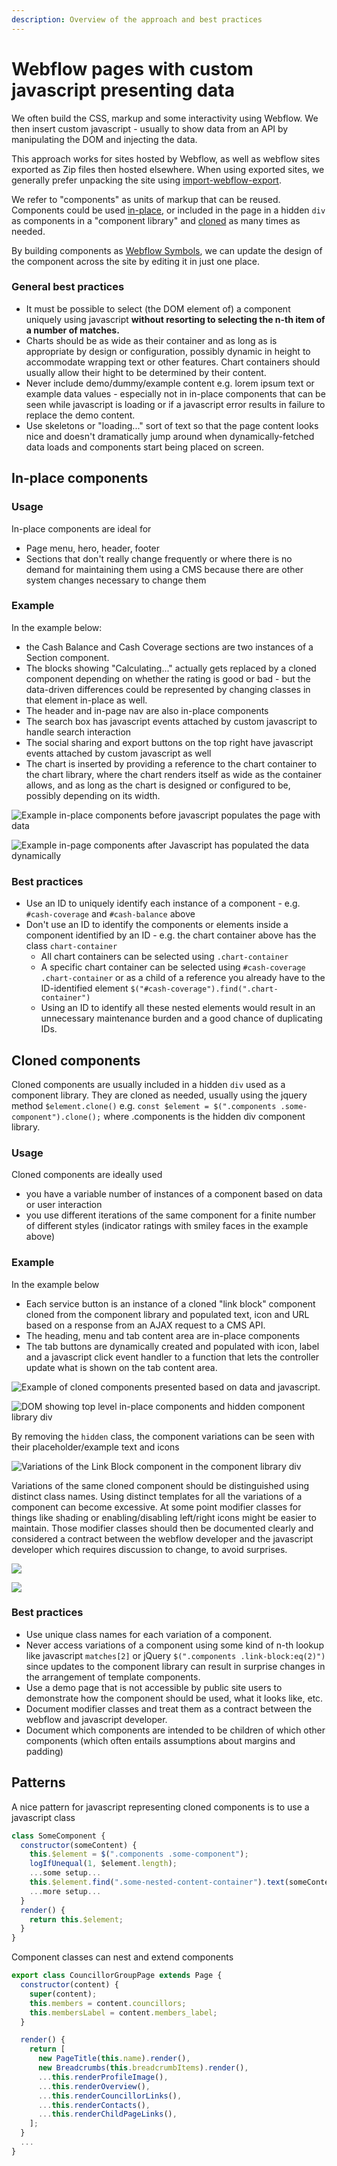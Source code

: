 ```yaml
---
description: Overview of the approach and best practices
---
```


# Webflow pages with custom javascript presenting data

We often build the CSS, markup and some interactivity using Webflow. We then insert custom javascript - usually to show data from an API by manipulating the DOM and injecting the data.

This approach works for sites hosted by Webflow, as well as webflow sites exported as Zip files then hosted elsewhere. When using exported sites, we generally prefer unpacking the site using [import-webflow-export](https://www.npmjs.com/package/import-webflow-export).

We refer to "components" as units of markup that can be reused. Components could be used [in-place](custom-dom-manipulation-in-webflow-sites.md#in-place-components), or included in the page in a hidden `div` as components in a "component library" and [cloned](custom-dom-manipulation-in-webflow-sites.md#cloned-components) as many times as needed.

By building components as [Webflow Symbols](https://university.webflow.com/lesson/symbols), we can update the design of the component across the site by editing it in just one place.

### General best practices

* It must be possible to select \(the DOM element of\) a component uniquely using javascript **without resorting to selecting the n-th item of a number of matches.**
* Charts should be as wide as their container and as long as is appropriate by design or configuration, possibly dynamic in height to accommodate wrapping text or other features. Chart containers should usually allow their hight to be determined by their content.
* Never include demo/dummy/example content e.g. lorem ipsum text or example data values - especially not in in-place components that can be seen while javascript is loading or if a javascript error results in failure to replace the demo content.
* Use skeletons or "loading..." sort of text so that the page content looks nice and doesn't dramatically jump around when dynamically-fetched data loads and components start being placed on screen.

## In-place components

### Usage

In-place components are ideal for

* Page menu, hero, header, footer
* Sections that don't really change frequently or where there is no demand for maintaining them using a CMS because there are other system changes necessary to change them

### Example

In the example below:

* the Cash Balance and Cash Coverage sections are two instances of a Section component.
* The blocks showing "Calculating..." actually gets replaced by a cloned component depending on whether the rating is good or bad - but the data-driven differences could be represented by changing classes in that element in-place as well.
* The header and in-page nav are also in-place components
* The search box has javascript events attached by custom javascript to handle search interaction
* The social sharing and export buttons on the top right have javascript events attached by custom javascript as well
* The chart is inserted by providing a reference to the chart container to the chart library, where the chart renders itself as wide as the container allows, and as long as the chart is designed or configured to be, possibly depending on its width.

![Example in-place components before javascript populates the page with data](../.gitbook/assets/screenshot_2020-11-20_15-24-02.png)

![Example in-page components after Javascript has populated the data dynamically](../.gitbook/assets/screenshot_2020-11-20_15-29-15.png)

### Best practices

* Use an ID to uniquely identify each instance of a component - e.g. `#cash-coverage` and `#cash-balance` above
* Don't use an ID to identify the components or elements inside a component identified by an ID - e.g. the chart container above has the class `chart-container`
  * All chart containers can be selected using `.chart-container`
  * A specific chart container can be selected using `#cash-coverage .chart-container` or as a child of a reference you already have to the ID-identified element `$("#cash-coverage").find(".chart-container")`
  * Using an ID to identify all these nested elements would result in an unnecessary maintenance burden and a good chance of duplicating IDs.

## Cloned components

Cloned components are usually included in a hidden `div` used as a component library. They are cloned as needed, usually using the jquery method `$element.clone()` e.g. `const $element = $(".components .some-component").clone();` where .components is the hidden div component library.

### Usage

Cloned components are ideally used

* you have a variable number of instances of a component based on data or user interaction
* you use different iterations of the same component for a finite number of different styles \(indicator ratings with smiley faces in the example above\)

### Example

In the example below

* Each service button is an instance of a cloned "link block" component cloned from the component library and populated text, icon and URL based on a response from an AJAX request to a CMS API.
* The heading, menu and tab content area are in-place components
* The tab buttons are dynamically created and populated with icon, label and a javascript click event handler to a function that lets the controller update what is shown on the tab content area.

![Example of cloned components presented based on data and javascript.](../.gitbook/assets/screenshot_2020-11-20_16-07-56.png)

![DOM showing top level in-place components and hidden component library div](../.gitbook/assets/screenshot_2020-11-20_16-21-52.png)

By removing the `hidden` class, the component variations can be seen with their placeholder/example text and icons

![Variations of the Link Block component in the component library div](../.gitbook/assets/screenshot_2020-11-20_16-23-26.png)

Variations of the same cloned component should be distinguished using distinct class names. Using distinct templates for all the variations of a component can become excessive. At some point modifier classes for things like shading or enabling/disabling left/right icons might be easier to maintain. Those modifier classes should then be documented clearly and considered a contract between the webflow developer and the javascript developer which requires discussion to change, to avoid surprises.

![](../.gitbook/assets/screenshot_2020-11-20_16-28-34.png)

![](../.gitbook/assets/screenshot_2020-11-20_16-29-08.png)



### Best practices

* Use unique class names for each variation of a component.
* Never access variations of a component using some kind of n-th lookup like javascript `matches[2]` or jQuery `$(".components .link-block:eq(2)")` since updates to the component library can result in surprise changes in the arrangement of template components.
* Use a demo page that is not accessible by public site users to demonstrate how the component should be used, what it looks like, etc.
* Document modifier classes and treat them as a contract between the webflow and javascript developer.
* Document which components are intended to be children of which other components \(which often entails assumptions about margins and padding\)

## Patterns

A nice pattern for javascript representing cloned components is to use a javascript class

```javascript
class SomeComponent {
  constructor(someContent) {
    this.$element = $(".components .some-component");
    logIfUnequal(1, $element.length);
    ...some setup...
    this.$element.find(".some-nested-content-container").text(someContent);
    ...more setup...
  }
  render() {
    return this.$element;
  }
}
```

Component classes can nest and extend components

```javascript
export class CouncillorGroupPage extends Page {
  constructor(content) {
    super(content);
    this.members = content.councillors;
    this.membersLabel = content.members_label;
  }

  render() {
    return [
      new PageTitle(this.name).render(),
      new Breadcrumbs(this.breadcrumbItems).render(),
      ...this.renderProfileImage(),
      ...this.renderOverview(),
      ...this.renderCouncillorLinks(),
      ...this.renderContacts(),
      ...this.renderChildPageLinks(),
    ];
  }
  ...
}
```

